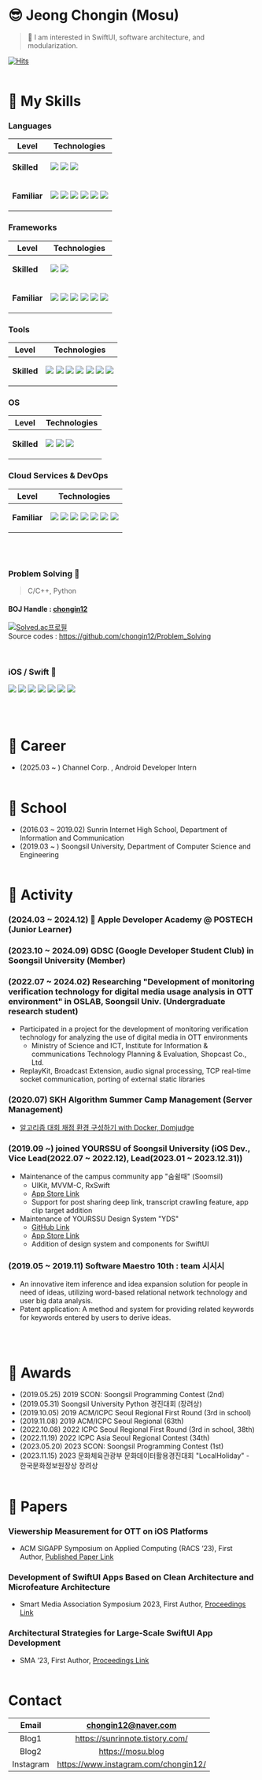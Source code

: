 # 😎 Jeong Chongin (Mosu)

> 👏 I am interested in SwiftUI, software architecture, and modularization.

[![Hits](https://hits.seeyoufarm.com/api/count/incr/badge.svg?url=https%3A%2F%2Fgithub.com%2Fchongin12&count_bg=%2379C83D&title_bg=%23555555&icon=awesomelists.svg&icon_color=%23E7E7E7&title=hits&edge_flat=false)](https://hits.seeyoufarm.com)
</br></br>

# 🔮 My Skills
<!-- Icons from https://simpleicons.org/ -->

### Languages
Level | Technologies
--- | ---
**Skilled** | <p> <img src="https://img.shields.io/badge/Swift-F05138?style=flat-square&logo=Swift&logoColor=white"/> <img src="https://img.shields.io/badge/C-00599C?style=flat-square&logo=C&logoColor=white"/> <img src="https://img.shields.io/badge/C%2B%2B-00599C?style=flat-square&logo=Cplusplus&logoColor=white"/></p>
**Familiar** | <p> <img src="https://img.shields.io/badge/Python-3776AB?style=flat-square&logo=python&logoColor=white"/> <img src="https://img.shields.io/badge/JavaScript-F7DF1E?style=flat-square&logo=javascript&logoColor=white"/> <img src="https://img.shields.io/badge/Java-634533?style=flat-square&logo=java&logoColor=white"/> <img src="https://img.shields.io/badge/Dart-0175C2?style=flat-square&logo=dart&logoColor=white"/> <img src="https://img.shields.io/badge/Ruby-CC342D?style=flat-square&logo=ruby&logoColor=white"/> <img src="https://img.shields.io/badge/Haskell-5D4F85?style=flat-square&logo=haskell&logoColor=white"/></p>

### Frameworks
Level | Technologies
--- | ---
**Skilled** | <p> <img src="https://img.shields.io/badge/UIKit-2396F3?style=flat-square&logo=uikit&logoColor=white"/> <img src="https://img.shields.io/badge/SwiftUI-056CF2?style=flat-square&logo=Swift&logoColor=white"/></p>
**Familiar** | <p> <img src="https://img.shields.io/badge/React-61DAFB?style=flat-square&logo=react&logoColor=white"/> <img src="https://img.shields.io/badge/Flutter-02569B?style=flat-square&logo=flutter&logoColor=white"/> <img src="https://img.shields.io/badge/Spring-6DB33F?style=flat-square&logo=spring&logoColor=white"/> <img src="https://img.shields.io/badge/Spring Boot-6DB33F?style=flat-square&logo=springboot&logoColor=white"/> <img src="https://img.shields.io/badge/Node.js-339933?style=flat-square&logo=nodedotjs&logoColor=white"/> <img src="https://img.shields.io/badge/Docker-2496ED?style=flat-square&logo=docker&logoColor=white"/></p>

### Tools
Level | Technologies
--- | ---
**Skilled** | <p> <img src="https://img.shields.io/badge/Xcode-147EFB?style=flat-square&logo=Xcode&logoColor=white"/> <img src="https://img.shields.io/badge/Figma-F24E1E?style=flat-square&logo=Figma&logoColor=white"/> <img src="https://img.shields.io/badge/Notion-000000?style=flat-square&logo=Notion&logoColor=white"/> <img src="https://img.shields.io/badge/Slack-4A154B?style=flat-square&logo=Slack&logoColor=white"/> <img src="https://img.shields.io/badge/Microsoft Excel-217346?style=flat-square&logo=microsoftexcel&logoColor=white"/> <img src="https://img.shields.io/badge/VSCode-007ACC?style=flat-square&logo=visualstudiocode&logoColor=white"/> <img src="https://img.shields.io/badge/GitHub-181717?style=flat-square&logo=github&logoColor=white"/></p>

### OS
Level | Technologies
--- | ---
**Skilled** | <p> <img src="https://img.shields.io/badge/macOS-000000?style=flat-square&logo=macos&logoColor=white"/> <img src="https://img.shields.io/badge/Linux-FCC624?style=flat-square&logo=Linux&logoColor=white"/> <img src="https://img.shields.io/badge/Windows-0078D4?style=flat-square&logo=windows&logoColor=white"/></p>

### Cloud Services & DevOps
Level | Technologies
--- | ---
**Familiar** | <p> <img src="https://img.shields.io/badge/AWS Lambda-FF9900?style=flat-square&logo=awslambda&logoColor=white"/> <img src="https://img.shields.io/badge/Amazon EC2-FF9900?style=flat-square&logo=amazonec2&logoColor=white"/> <img src="https://img.shields.io/badge/Amazon S3-569A31?style=flat-square&logo=amazons3&logoColor=white"/> <img src="https://img.shields.io/badge/Amazon API Gateway-FF4F8B?style=flat-square&logo=amazonapigateway&logoColor=white"/> <img src="https://img.shields.io/badge/Amazon Route 53-8C4FFF?style=flat-square&logo=amazonroute53&logoColor=white"/> <img src="https://img.shields.io/badge/Amazon ECS-FF9900?style=flat-square&logo=amazonecs&logoColor=white"/> <img src="https://img.shields.io/badge/Github Actions-2088FF?style=flat-square&logo=githubactions&logoColor=white"/></p>

</br></br>

### Problem Solving 🤯
> C/C++, Python
#### BOJ Handle : [chongin12](https://www.acmicpc.net/user/chongin12)

[![Solved.ac프로필](http://mazassumnida.wtf/api/v2/generate_badge?boj=chongin12)](https://solved.ac/chongin12)\
Source codes : https://github.com/chongin12/Problem_Solving  

<br>

### iOS / Swift 🍎

<p>
   <img src="https://img.shields.io/badge/RxSwift-B7178C?style=flat-square&logo=reactivex&logoColor=white"/>
   <img src="https://img.shields.io/badge/MVVM-A9C291?style=flat-square&logoColor=white"/>
   <img src="https://img.shields.io/badge/Coordinator-A001AE?style=flat-square"/>
   <img src="https://img.shields.io/badge/Clean Architecture-FFFFFF?style=flat-square"/>
   <img src="https://img.shields.io/badge/The Composable Architecture-D441D1?style=flat-square"/>
   <img src="https://img.shields.io/badge/Tuist-6236FF?style=flat-square"/>
   <img src="https://img.shields.io/badge/MicroFeatures Architecture-6236FF?style=flat-square"/>
</p>
</br></br>


# 🍛 Career
* (2025.03 ~ ) Channel Corp. , Android Developer Intern
</br></br>

# 🏫 School
* (2016.03 ~ 2019.02) Sunrin Internet High School, Department of Information and Communication
* (2019.03 ~ ) Soongsil University, Department of Computer Science and Engineering
</br></br>

# 🎡 Activity

### (2024.03 ~ 2024.12)  Apple Developer Academy @ POSTECH (Junior Learner)
### (2023.10 ~ 2024.09) GDSC (Google Developer Student Club) in Soongsil University (Member)
### (2022.07 ~ 2024.02) Researching "Development of monitoring verification technology for digital media usage analysis in OTT environment" in OSLAB, Soongsil Univ. (Undergraduate research student)
  - Participated in a project for the development of monitoring verification technology for analyzing the use of digital media in OTT environments
    - Ministry of Science and ICT, Institute for Information & communications Technology Planning & Evaluation, Shopcast Co., Ltd.
  - ReplayKit, Broadcast Extension, audio signal processing, TCP real-time socket communication, porting of external static libraries
### (2020.07) SKH Algorithm Summer Camp Management (Server Management)
  - [알고리즘 대회 채점 환경 구성하기 with Docker, Domjudge](https://docs.google.com/document/d/1hzp67Ql6v2tEx6eM-SXVxrL2slnJblls/edit?usp=sharing&ouid=101247700334495646341&rtpof=true&sd=true)
### (2019.09 ~) joined YOURSSU of Soongsil University (iOS Dev., Vice Lead(2022.07 ~ 2022.12), Lead(2023.01 ~ 2023.12.31))
  - Maintenance of the campus community app "숨쉴때" (Soomsil)
    - UIKit, MVVM-C, RxSwift
    - [App Store Link](https://apps.apple.com/kr/app/%EC%88%A8%EC%89%B4%EB%95%8C/id1626690112)
    - Support for post sharing deep link, transcript crawling feature, app clip target addition
  - Maintenance of YOURSSU Design System "YDS"
    - [GitHub Link](https://github.com/yourssu/YDS-iOS)
    - [App Store Link](https://apps.apple.com/kr/app/yds-storybook/id1584167620)
    - Addition of design system and components for SwiftUI
### (2019.05 ~ 2019.11) Software Maestro 10th : team 시시시
  - An innovative item inference and idea expansion solution for people in need of ideas, utilizing word-based relational network technology and user big data analysis.
  - Patent application: A method and system for providing related keywords for keywords entered by users to derive ideas.
<!-- * (2017~2018) Clash Royale (Mobile Game) national team player of Korea -->

</br></br>

# 🎁 Awards
* (2019.05.25) 2019 SCON: Soongsil Programming Contest (2nd)
* (2019.05.31) Soongsil University Python 경진대회 (장려상)
* (2019.10.05) 2019 ACM/ICPC Seoul Regional First Round (3rd in school)
* (2019.11.08) 2019 ACM/ICPC Seoul Regional (63th)
* (2022.10.08) 2022 ICPC Seoul Regional First Round (3rd in school, 38th)
* (2022.11.19) 2022 ICPC Asia Seoul Regional Contest (34th)
* (2023.05.20) 2023 SCON: Soongsil Programming Contest (1st)
* (2023.11.15) 2023 문화체육관광부 문화데이터활용경진대회 "LocalHoliday" - 한국문화정보원장상 장려상
</br></br>

# 📜 Papers

### Viewership Measurement for OTT on iOS Platforms

* ACM SIGAPP Symposium on Applied Computing (RACS ‘23), First Author, [Published Paper Link](https://dl.acm.org/doi/10.1145/3599957.3606235)

### Development of SwiftUI Apps Based on Clean Architecture and Microfeature Architecture

* Smart Media Association Symposium 2023, First Author, [Proceedings Link](https://kism.jams.or.kr/co/com/EgovMenu.kci?s_url=/po/community/notice/noticeView.kci&s_MenuId=MENU-000000000061000&notiSeq=000000038548)

### Architectural Strategies for Large-Scale SwiftUI App Development

* SMA ‘23, First Author, [Proceedings Link](https://kism.or.kr/symposium/view.php?sympo_ty=M03)
</br></br>

# Contact

|Email|chongin12@naver.com|
|:-:|:-:|
|Blog1|https://sunrinnote.tistory.com/|
|Blog2|https://mosu.blog|
|Instagram|https://www.instagram.com/chongin12/|
